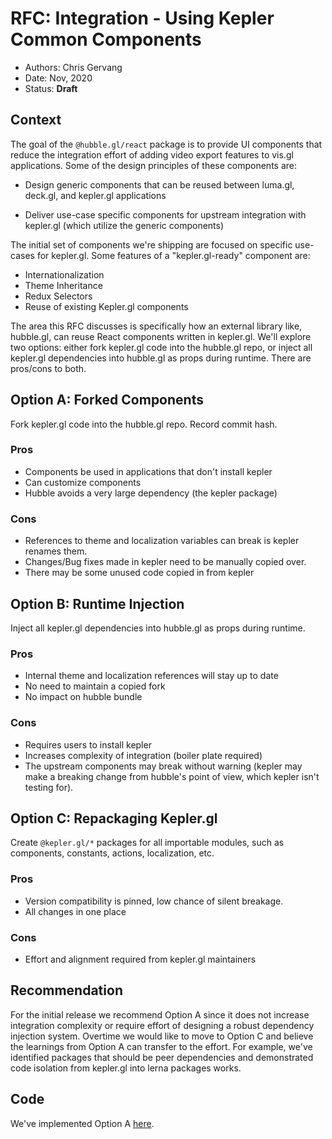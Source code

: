 # RFC: Integration - Using Kepler Common Components

* Authors: Chris Gervang
* Date: Nov, 2020
* Status: **Draft**

## Context

The goal of the `@hubble.gl/react` package is to provide UI components that reduce the integration effort of adding video export features to vis.gl applications. Some of the design principles of these components are:

- Design generic components that can be reused between luma.gl, deck.gl, and kepler.gl applications

- Deliver use-case specific components for upstream integration with kepler.gl (which utilize the generic components)

The initial set of components we're shipping are focused on specific use-cases for kepler.gl. Some features of a "kepler.gl-ready" component are:

- Internationalization
- Theme Inheritance
- Redux Selectors
- Reuse of existing Kepler.gl components

The area this RFC discusses is specifically how an external library like, hubble.gl, can reuse React components written in kepler.gl. We'll explore two options: either fork kepler.gl code into the hubble.gl repo, or inject all kepler.gl dependencies into hubble.gl as props during runtime. There are pros/cons to both.

## Option A: Forked Components

Fork kepler.gl code into the hubble.gl repo. Record commit hash.

### Pros

- Components be used in applications that don't install kepler
- Can customize components
- Hubble avoids a very large dependency (the kepler package)

### Cons

- References to theme and localization variables can break is kepler renames them.
- Changes/Bug fixes made in kepler need to be manually copied over.
- There may be some unused code copied in from kepler

## Option B: Runtime Injection

Inject all kepler.gl dependencies into hubble.gl as props during runtime.

### Pros

- Internal theme and localization references will stay up to date
- No need to maintain a copied fork
- No impact on hubble bundle

### Cons

- Requires users to install kepler
- Increases complexity of integration (boiler plate required)
- The upstream components may break without warning (kepler may make a breaking change from hubble's point of view, which kepler isn't testing for).

## Option C: Repackaging Kepler.gl

Create `@kepler.gl/*` packages for all importable modules, such as components, constants, actions, localization, etc.

### Pros

- Version compatibility is pinned, low chance of silent breakage.
- All changes in one place

### Cons

- Effort and alignment required from kepler.gl maintainers

## Recommendation

For the initial release we recommend Option A since it does not increase integration complexity or require effort of designing a robust dependency injection system. Overtime we would like to move to Option C and believe the learnings from Option A can transfer to the effort. For example, we've identified packages that should be peer dependencies and demonstrated code isolation from kepler.gl into lerna packages works.

## Code

We've implemented Option A [here](https://github.com/uber/hubble.gl/tree/b18bef4861e2f0e3b0c1ec63e8477e96d12e71c3/modules/react/src/components/export-video/kepler).